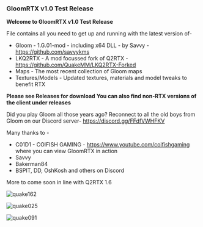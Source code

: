 ### GloomRTX v1.0 Test Release

**Welcome to GloomRTX v1.0 Test Release**

File contains all you need to get up and running with the latest version of-
* Gloom - 1.G.01-mod  - including x64 DLL - by Savvy - https://github.com/savvykms
* LKQ2RTX - A mod focussed fork of Q2RTX  -  https://github.com/QuakeMM/LKQ2RTX-Forked
* Maps - The most recent collection of Gloom maps
* Textures/Models -  Updated textures, materials and model tweaks to benefit RTX

**Please see Releases for download**
**You can also find non-RTX versions of the client under releases**

Did you play Gloom all those years ago? Reconnect to all the old boys from Gloom on our Discord server- 
https://discord.gg/FFdfVWHFKV

Many thanks to - 
* C01D1 - COIFISH GAMING  - https://www.youtube.com/coifishgaming where you can view GloomRTX in action
* Savvy
* Bakerman84
* BSPIT, DD, OshKosh and others on Discord

More to come soon in line with Q2RTX 1.6


![quake162](https://user-images.githubusercontent.com/74773831/185340900-5b19b6e7-be81-4a32-968c-9c6e922aca61.jpg)

![quake025](https://user-images.githubusercontent.com/74773831/185341464-8ed4a6c1-ffce-43cf-a6e1-445646358996.jpg)

![quake091](https://user-images.githubusercontent.com/74773831/185341569-8067fe8a-373e-4e98-b4b0-9c33369e77ee.jpg)


